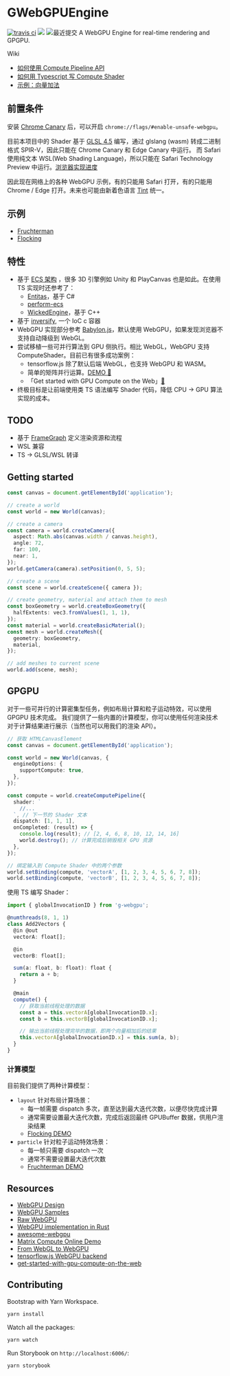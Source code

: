 # GWebGPUEngine

[![travis ci](https://travis-ci.com/antvis/GWebGPUEngine.svg?branch=master)](https://travis-ci.com/antvis/GWebGPUEngine) [![](https://flat.badgen.net/npm/v/@antv/g-webgpu?icon=npm)](https://www.npmjs.com/package/@antv/g-webgpu) ![最近提交](https://badgen.net/github/last-commit/antvis/GWebGPUEngine)
A WebGPU Engine for real-time rendering and GPGPU.

Wiki

- [如何使用 Compute Pipeline API](https://github.com/antvis/GWebGPUEngine/wiki/Compute-Pipeline-API)
- [如何用 Typescript 写 Compute Shader](https://github.com/antvis/GWebGPUEngine/wiki/%E5%A6%82%E4%BD%95%E4%BD%BF%E7%94%A8-TS-%E8%AF%AD%E6%B3%95%E5%86%99-Compute-Shader)
- [示例：向量加法](https://github.com/antvis/GWebGPUEngine/wiki/%E5%AE%9E%E7%8E%B0%E5%90%91%E9%87%8F%E5%8A%A0%E6%B3%95)

## 前置条件

安装 [Chrome Canary](https://www.google.com/chrome/canary/) 后，可以开启 `chrome://flags/#enable-unsafe-webgpu`。

目前本项目中的 Shader 基于 [GLSL 4.5](https://www.khronos.org/registry/OpenGL/specs/gl/GLSLangSpec.4.50.pdf) 编写，通过 glslang (wasm) 转成二进制格式 SPIR-V，因此只能在 Chrome Canary 和 Edge Canary 中运行。
而 Safari 使用纯文本 WSL(Web Shading Language)，所以只能在 Safari Technology Preview 中运行。[浏览器实现进度](https://github.com/gpuweb/gpuweb/wiki/Implementation-Status)

因此现在网络上的各种 WebGPU 示例，有的只能用 Safari 打开，有的只能用 Chrome / Edge 打开。未来也可能由新着色语言 [Tint](https://docs.google.com/presentation/d/1qHhFq0GJtY_59rNjpiHU--JW4bW4Ji3zWei-gM6cabs/edit#slide=id.p) 统一。

## 示例

- [Fruchterman](https://antv.vision/GWebGPUEngine/?path=/story/gpgpu--fruchterman)
- [Flocking](https://antv.vision/GWebGPUEngine/?path=/story/gpgpu--flocking)

## 特性

- 基于 [ECS 架构](http://entity-systems.wikidot.com/) ，很多 3D 引擎例如 Unity 和 PlayCanvas 也是如此。在使用 TS 实现时还参考了：
  - [Entitas](https://github.com/sschmid/Entitas-CSharp)，基于 C#
  - [perform-ecs](https://github.com/fireveined/perform-ecs/)
  - [WickedEngine](https://github.com/turanszkij/WickedEngine)，基于 C++
- 基于 [inversify](https://github.com/inversify/InversifyJS/), 一个 IoC c 容器
- WebGPU 实现部分参考 [Babylon.js](https://github.com/BabylonJS/Babylon.js/blob/WebGPU/src/Engines/webgpuEngine.ts)，默认使用 WebGPU，如果发现浏览器不支持自动降级到 WebGL。
- 尝试移植一些可并行算法到 GPU 侧执行。相比 WebGL，WebGPU 支持 ComputeShader。目前已有很多成功案例：
  - tensorflow.js 除了默认后端 WebGL，也支持 WebGPU 和 WASM。
  - 简单的矩阵并行运算。[DEMO 🔗](https://observablehq.com/@yhyddr/gpu-matrix-compute)
  - 「Get started with GPU Compute on the Web」[🔗](https://developers.google.com/web/updates/2019/08/get-started-with-gpu-compute-on-the-web)
- 终极目标是让前端使用类 TS 语法编写 Shader 代码，降低 CPU -> GPU 算法实现的成本。

## TODO

- 基于 [FrameGraph](https://zhuanlan.zhihu.com/p/36522188) 定义渲染资源和流程
- WSL 兼容
- TS -> GLSL/WSL 转译

## Getting started

```typescript
const canvas = document.getElementById('application');

// create a world
const world = new World(canvas);

// create a camera
const camera = world.createCamera({
  aspect: Math.abs(canvas.width / canvas.height),
  angle: 72,
  far: 100,
  near: 1,
});
world.getCamera(camera).setPosition(0, 5, 5);

// create a scene
const scene = world.createScene({ camera });

// create geometry, material and attach them to mesh
const boxGeometry = world.createBoxGeometry({
  halfExtents: vec3.fromValues(1, 1, 1),
});
const material = world.createBasicMaterial();
const mesh = world.createMesh({
  geometry: boxGeometry,
  material,
});

// add meshes to current scene
world.add(scene, mesh);
```

## GPGPU

对于一些可并行的计算密集型任务，例如布局计算和粒子运动特效，可以使用 GPGPU 技术完成。
我们提供了一些内置的计算模型，你可以使用任何渲染技术对于计算结果进行展示（当然也可以用我们的渲染 API）。

```typescript
// 获取 HTMLCanvasElement
const canvas = document.getElementById('application');

const world = new World(canvas, {
  engineOptions: {
    supportCompute: true,
  },
});

const compute = world.createComputePipeline({
  shader: `
    //...
  `, // 下一节的 Shader 文本
  dispatch: [1, 1, 1],
  onCompleted: (result) => {
    console.log(result); // [2, 4, 6, 8, 10, 12, 14, 16]
    world.destroy(); // 计算完成后销毁相关 GPU 资源
  },
});

// 绑定输入到 Compute Shader 中的两个参数
world.setBinding(compute, 'vectorA', [1, 2, 3, 4, 5, 6, 7, 8]);
world.setBinding(compute, 'vectorB', [1, 2, 3, 4, 5, 6, 7, 8]);
```

使用 TS 编写 Shader：

```typescript
import { globalInvocationID } from 'g-webgpu';

@numthreads(8, 1, 1)
class Add2Vectors {
  @in @out
  vectorA: float[];

  @in
  vectorB: float[];

  sum(a: float, b: float): float {
    return a + b;
  }

  @main
  compute() {
    // 获取当前线程处理的数据
    const a = this.vectorA[globalInvocationID.x];
    const b = this.vectorB[globalInvocationID.x];

    // 输出当前线程处理完毕的数据，即两个向量相加后的结果
    this.vectorA[globalInvocationID.x] = this.sum(a, b);
  }
}
```

### 计算模型

目前我们提供了两种计算模型：

- `layout` 针对布局计算场景：
  - 每一帧需要 dispatch 多次，直至达到最大迭代次数，以便尽快完成计算
  - 通常需要设置最大迭代次数，完成后返回最终 GPUBuffer 数据，供用户渲染结果
  - [Flocking DEMO](https://antv.vision/GWebGPUEngine/?path=/story/gpgpu--flocking)
- `particle` 针对粒子运动特效场景：
  - 每一帧只需要 dispatch 一次
  - 通常不需要设置最大迭代次数
  - [Fruchterman DEMO](https://antv.vision/GWebGPUEngine/?path=/story/gpgpu--fruchtermanrenderwithg)

## Resources

- [WebGPU Design](https://github.com/gpuweb/gpuweb/tree/master/design)
- [WebGPU Samples](https://github.com/austinEng/webgpu-samples)
- [Raw WebGPU](https://alain.xyz/blog/raw-webgpu)
- [WebGPU implementation in Rust](https://github.com/gfx-rs/wgpu)
- [awesome-webgpu](https://github.com/mikbry/awesome-webgpu)
- [Matrix Compute Online Demo](https://observablehq.com/@yhyddr/gpu-matrix-compute)
- [From WebGL to WebGPU](https://www.youtube.com/watch?v=A2FxeEl4nWw)
- [tensorflow.js WebGPU backend](https://github.com/tensorflow/tfjs/tree/master/tfjs-backend-webgpu)
- [get-started-with-gpu-compute-on-the-web](https://developers.google.com/web/updates/2019/08/get-started-with-gpu-compute-on-the-web#shader_programming)

## Contributing

Bootstrap with Yarn Workspace.

```bash
yarn install
```

Watch all the packages:

```bash
yarn watch
```

Run Storybook on `http://localhost:6006/`:

```bash
yarn storybook
```
